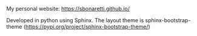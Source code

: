 My personal website: https://sbonaretti.github.io/   

Developed in python using Sphinx. The layout theme is sphinx-bootstrap-theme (https://pypi.org/project/sphinx-bootstrap-theme/)
